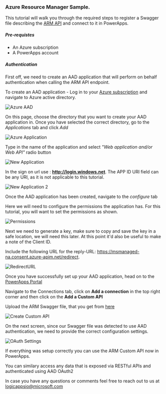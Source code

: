 ### Azure Resource Manager Sample. 

This tutorial will walk you through the required steps to register a Swagger file describing the [ARM API](https://msdn.microsoft.com/en-us/library/azure/dn790568.aspx) and connect to it in PowerApps. 

##### Pre-requistes

* An Azure subscription
* A PowerApps account

##### Authentication

First off, we need to create an AAD application that will perform on behalf authentication when calling the ARM API endpoint. 

To create an AAD application - Log in to your [Azure subscription](https://management.windowsazure.com) and navigate to Azure active directory.

![](./images/AzureAAD.PNG "Azure AAD")

On this page, choose the directory that you want to create your AAD application in. Once you have selected the correct directory, go to the _Applications_ tab and click _Add_

![](./images/AzureApplication.PNG "Azure Application")

Type in the name of the application and select _"Web application and/or Web API"_ radio button

![](./images/NewApplication.PNG "New Application")

In the sign on url use : __http://login.windows.net__. The APP ID URI field can be any URI, as it is not applicable to this tutorial. 

![](./images/NewApplication2.PNG "New Application 2")

Once the AAD application has been created, navigate to the _configure_ tab

Here we will need to configure the permissions the application has. For this tutorial, you will want to set the permissions as shown. 

![](./images/Permissions.PNG "Permissions")

Next we need to generate a key, make sure to copy and save the key in a safe location, we will need this later. At this point it'd also be useful to make a note of the Client ID. 

Include the following URL for the reply-URL: https://msmanaged-na.consent.azure-apim.net/redirect. 

![](./images/RedirectUrl.PNG "RedirectURL")

Once you have successfully set up your AAD application, head on to the [PowerApps Portal](https://web.powerapps.com)

Navigate to the Connections tab, click on __Add a connection__ in the top right corner and then click on the __Add a Custom API__

Upload the ARM Swagger file, that you get from [here](./AzureResourceManager.json)

![](./images/CreateCustom.PNG "Create Custom API ")

On the next screen, since our Swagger file was detected to use AAD authentication, we need to provide the correct configuration settings. 

![](./images/OAuthSettings.PNG "OAuth Settings")


If everything was setup correctly you can use the ARM Custom API now in PowerApps.

You can similary access any data that is exposed via RESTful APIs and authenticated using AAD OAuth2

In case you have any questions or comments feel free to reach out to us at [logicappsio@microsoft.com](mailto:logicappsio@microsoft.com)
